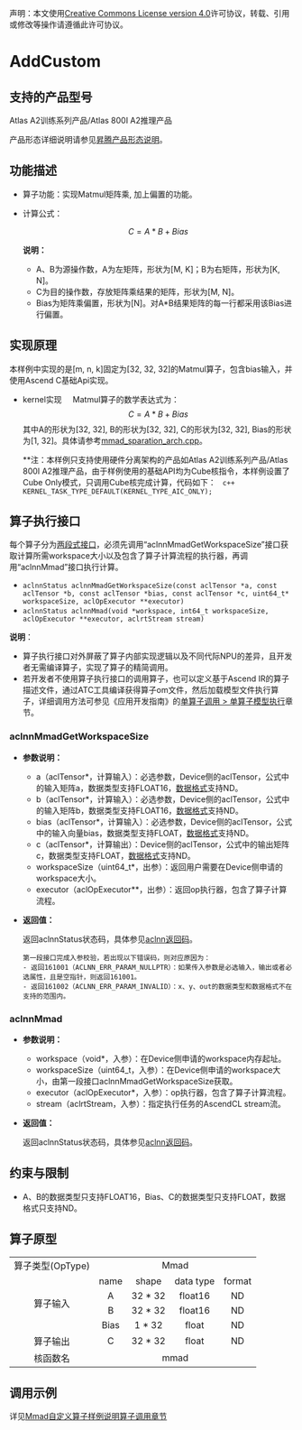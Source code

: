 声明：本文使用[Creative Commons License version 4.0](https://creativecommons.org/licenses/by/4.0/legalcode)许可协议，转载、引用或修改等操作请遵循此许可协议。

# AddCustom

## 支持的产品型号

Atlas A2训练系列产品/Atlas 800I A2推理产品

产品形态详细说明请参见[昇腾产品形态说明](https://www.hiascend.com/document/redirect/CannCommunityProductForm)。

## 功能描述

- 算子功能：实现Matmul矩阵乘, 加上偏置的功能。
- 计算公式：
  
  $$
  C = A * B + Bias
  $$
  
  **说明：**
    - A、B为源操作数，A为左矩阵，形状为\[M, K]；B为右矩阵，形状为\[K, N]。
    - C为目的操作数，存放矩阵乘结果的矩阵，形状为\[M, N]。
    - Bias为矩阵乘偏置，形状为\[N]。对A*B结果矩阵的每一行都采用该Bias进行偏置。

## 实现原理

本样例中实现的是[m, n, k]固定为[32, 32, 32]的Matmul算子，包含bias输入，并使用Ascend C基础Api实现。
- kernel实现  
  Matmul算子的数学表达式为：
  $$
  C = A * B + Bias
  $$
  其中A的形状为[32, 32], B的形状为[32, 32], C的形状为[32, 32], Bias的形状为[1, 32]。具体请参考[mmad_sparation_arch.cpp](../op_kernel/mmad.cpp)。

  **注：本样例只支持使用硬件分离架构的产品如Atlas A2训练系列产品/Atlas 800I A2推理产品，由于样例使用的基础API均为Cube核指令，本样例设置了Cube Only模式，只调用Cube核完成计算，代码如下：
  ```c++
  KERNEL_TASK_TYPE_DEFAULT(KERNEL_TYPE_AIC_ONLY);
  ```

## 算子执行接口

每个算子分为[两段式接口](common/两段式接口.md)，必须先调用“aclnnMmadGetWorkspaceSize”接口获取计算所需workspace大小以及包含了算子计算流程的执行器，再调用“aclnnMmad”接口执行计算。

* `aclnnStatus aclnnMmadGetWorkspaceSize(const aclTensor *a, const aclTensor *b, const aclTensor *bias, const aclTensor *c, uint64_t* workspaceSize, aclOpExecutor **executor)`
* `aclnnStatus aclnnMmad(void *workspace, int64_t workspaceSize, aclOpExecutor **executor, aclrtStream stream)`

**说明**：

- 算子执行接口对外屏蔽了算子内部实现逻辑以及不同代际NPU的差异，且开发者无需编译算子，实现了算子的精简调用。
- 若开发者不使用算子执行接口的调用算子，也可以定义基于Ascend IR的算子描述文件，通过ATC工具编译获得算子om文件，然后加载模型文件执行算子，详细调用方法可参见《应用开发指南》的[单算子调用 > 单算子模型执行](https://hiascend.com/document/redirect/CannCommunityCppOpcall)章节。

### aclnnMmadGetWorkspaceSize

- **参数说明：**
  
  - a（aclTensor\*，计算输入）：必选参数，Device侧的aclTensor，公式中的输入矩阵a，数据类型支持FLOAT16，[数据格式](https://www.hiascend.com/document/detail/zh/CANNCommunityEdition/800alpha003/apiref/aolapi/context/common/%E6%95%B0%E6%8D%AE%E6%A0%BC%E5%BC%8F.md)支持ND。
  - b（aclTensor\*，计算输入）：必选参数，Device侧的aclTensor，公式中的输入矩阵b，数据类型支持FLOAT16，[数据格式](https://www.hiascend.com/document/detail/zh/CANNCommunityEdition/800alpha003/apiref/aolapi/context/common/%E6%95%B0%E6%8D%AE%E6%A0%BC%E5%BC%8F.md)支持ND。
  - bias（aclTensor\*，计算输入）：必选参数，Device侧的aclTensor，公式中的输入向量bias，数据类型支持FLOAT，[数据格式](https://www.hiascend.com/document/detail/zh/CANNCommunityEdition/800alpha003/apiref/aolapi/context/common/%E6%95%B0%E6%8D%AE%E6%A0%BC%E5%BC%8F.md)支持ND。
  - c（aclTensor\*，计算输出）：Device侧的aclTensor，公式中的输出矩阵c，数据类型支持FLOAT，[数据格式](https://www.hiascend.com/document/detail/zh/CANNCommunityEdition/800alpha003/apiref/aolapi/context/common/%E6%95%B0%E6%8D%AE%E6%A0%BC%E5%BC%8F.md)支持ND。
  - workspaceSize（uint64\_t\*，出参）：返回用户需要在Device侧申请的workspace大小。
  - executor（aclOpExecutor\*\*，出参）：返回op执行器，包含了算子计算流程。
- **返回值：**
  
  返回aclnnStatus状态码，具体参见[aclnn返回码](https://www.hiascend.com/document/detail/zh/CANNCommunityEdition/800alpha003/apiref/aolapi/context/common/aclnn%E8%BF%94%E5%9B%9E%E7%A0%81_fuse.md)。
  
  ```
  第一段接口完成入参校验，若出现以下错误码，则对应原因为：
  - 返回161001（ACLNN_ERR_PARAM_NULLPTR）：如果传入参数是必选输入，输出或者必选属性，且是空指针，则返回161001。
  - 返回161002（ACLNN_ERR_PARAM_INVALID）：x、y、out的数据类型和数据格式不在支持的范围内。
  ```

### aclnnMmad

- **参数说明：**
  
  - workspace（void\*，入参）：在Device侧申请的workspace内存起址。
  - workspaceSize（uint64\_t，入参）：在Device侧申请的workspace大小，由第一段接口aclnnMmadGetWorkspaceSize获取。
  - executor（aclOpExecutor\*，入参）：op执行器，包含了算子计算流程。
  - stream（aclrtStream，入参）：指定执行任务的AscendCL stream流。
- **返回值：**
  
  返回aclnnStatus状态码，具体参见[aclnn返回码](https://www.hiascend.com/document/detail/zh/CANNCommunityEdition/800alpha003/apiref/aolapi/context/common/aclnn%E8%BF%94%E5%9B%9E%E7%A0%81_fuse.md)。

## 约束与限制

- A、B的数据类型只支持FLOAT16，Bias、C的数据类型只支持FLOAT，数据格式只支持ND。

## 算子原型

<table>
<tr><td rowspan="1" align="center">算子类型(OpType)</td><td colspan="4" align="center">Mmad</td></tr>
</tr>
<tr><td rowspan="4" align="center">算子输入</td><td align="center">name</td><td align="center">shape</td><td align="center">data type</td><td align="center">format</td></tr>
<tr><td align="center">A</td><td align="center">32 * 32</td><td align="center">float16</td><td align="center">ND</td></tr>
<tr><td align="center">B</td><td align="center">32 * 32</td><td align="center">float16</td><td align="center">ND</td></tr>
<tr><td align="center">Bias</td><td align="center">1 * 32</td><td align="center">float</td><td align="center">ND</td></tr>
</tr>
</tr>
<tr><td rowspan="1" align="center">算子输出</td><td align="center">C</td><td align="center">32 * 32</td><td align="center">float</td><td align="center">ND</td></tr>
</tr>
<tr><td rowspan="1" align="center">核函数名</td><td colspan="4" align="center">mmad</td></tr>
</table>

## 调用示例

详见[Mmad自定义算子样例说明算子调用章节](../README.md#算子调用)
